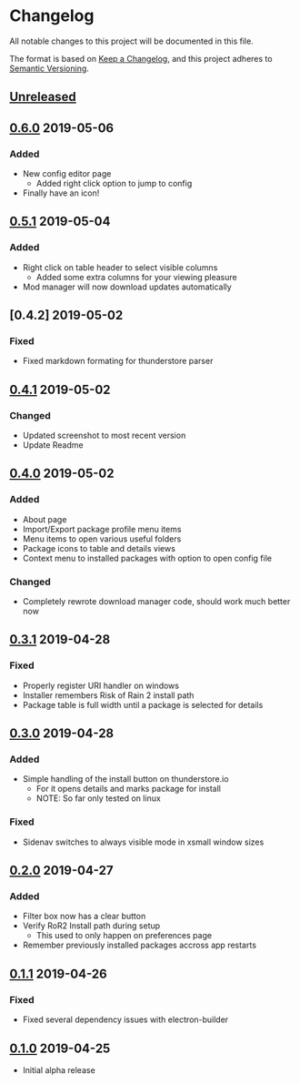 # Changelog

All notable changes to this project will be documented in this file.

The format is based on [Keep a Changelog](https://keepachangelog.com/en/1.0.0/),
and this project adheres to [Semantic Versioning](https://semver.org/spec/v2.0.0.html).

## [Unreleased]

## [0.6.0] 2019-05-06

### Added

- New config editor page
    - Added right click option to jump to config
- Finally have an icon!

## [0.5.1] 2019-05-04

### Added

- Right click on table header to select visible columns
    - Added some extra columns for your viewing pleasure
- Mod manager will now download updates automatically

## [0.4.2] 2019-05-02

### Fixed

- Fixed markdown formating for thunderstore parser

## [0.4.1] 2019-05-02

### Changed

- Updated screenshot to most recent version
- Update Readme

## [0.4.0] 2019-05-02

### Added

- About page
- Import/Export package profile menu items
- Menu items to open various useful folders
- Package icons to table and details views
- Context menu to installed packages with option to open config file

### Changed

- Completely rewrote download manager code, should work much better now

## [0.3.1] 2019-04-28

### Fixed

- Properly register URI handler on windows
- Installer remembers Risk of Rain 2 install path
- Package table is full width until a package is selected for details

## [0.3.0] 2019-04-28

### Added

- Simple handling of the install button on thunderstore.io
  - For it opens details and marks package for install
  - NOTE: So far only tested on linux

### Fixed

- Sidenav switches to always visible mode in xsmall window sizes

## [0.2.0] 2019-04-27

### Added

- Filter box now has a clear button
- Verify RoR2 Install path during setup
  - This used to only happen on preferences page
- Remember previously installed packages accross app restarts

## [0.1.1] 2019-04-26

### Fixed

- Fixed several dependency issues with electron-builder

## [0.1.0] 2019-04-25

- Initial alpha release

[unreleased]: https://github.com/scottbot95/RoR2ModManager/compare/v0.1.0...HEAD
[0.6.0]: https://github.com/scottbot95/RoR2ModManager/compare/v0.5.1...v0.6.0
[0.5.1]: https://github.com/scottbot95/RoR2ModManager/compare/v0.4.1...v0.5.1
[0.4.1]: https://github.com/scottbot95/RoR2ModManager/compare/v0.4.0...v0.4.1
[0.4.0]: https://github.com/scottbot95/RoR2ModManager/compare/v0.3.1...v0.4.0
[0.3.1]: https://github.com/scottbot95/RoR2ModManager/compare/v0.3.0...v0.3.1
[0.3.0]: https://github.com/scottbot95/RoR2ModManager/compare/v0.2.0...v0.3.0
[0.2.0]: https://github.com/scottbot95/RoR2ModManager/compare/v0.1.1...v0.2.0
[0.1.1]: https://github.com/scottbot95/RoR2ModManager/compare/v0.1.0...v0.1.1
[0.1.0]: https://github.com/scottbot95/RoR2ModManager/releases/tag/v0.1.0
